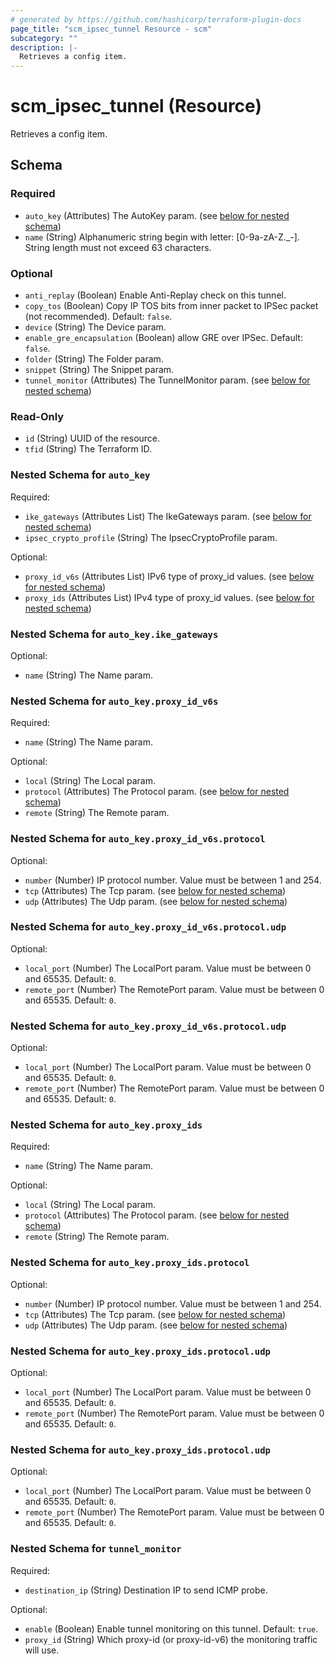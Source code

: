 ```yaml
---
# generated by https://github.com/hashicorp/terraform-plugin-docs
page_title: "scm_ipsec_tunnel Resource - scm"
subcategory: ""
description: |-
  Retrieves a config item.
---
```


# scm_ipsec_tunnel (Resource)

Retrieves a config item.



<!-- schema generated by tfplugindocs -->
## Schema

### Required

- `auto_key` (Attributes) The AutoKey param. (see [below for nested schema](#nestedatt--auto_key))
- `name` (String) Alphanumeric string begin with letter: [0-9a-zA-Z._-]. String length must not exceed 63 characters.

### Optional

- `anti_replay` (Boolean) Enable Anti-Replay check on this tunnel.
- `copy_tos` (Boolean) Copy IP TOS bits from inner packet to IPSec packet (not recommended). Default: `false`.
- `device` (String) The Device param.
- `enable_gre_encapsulation` (Boolean) allow GRE over IPSec. Default: `false`.
- `folder` (String) The Folder param.
- `snippet` (String) The Snippet param.
- `tunnel_monitor` (Attributes) The TunnelMonitor param. (see [below for nested schema](#nestedatt--tunnel_monitor))

### Read-Only

- `id` (String) UUID of the resource.
- `tfid` (String) The Terraform ID.

<a id="nestedatt--auto_key"></a>
### Nested Schema for `auto_key`

Required:

- `ike_gateways` (Attributes List) The IkeGateways param. (see [below for nested schema](#nestedatt--auto_key--ike_gateways))
- `ipsec_crypto_profile` (String) The IpsecCryptoProfile param.

Optional:

- `proxy_id_v6s` (Attributes List) IPv6 type of proxy_id values. (see [below for nested schema](#nestedatt--auto_key--proxy_id_v6s))
- `proxy_ids` (Attributes List) IPv4 type of proxy_id values. (see [below for nested schema](#nestedatt--auto_key--proxy_ids))

<a id="nestedatt--auto_key--ike_gateways"></a>
### Nested Schema for `auto_key.ike_gateways`

Optional:

- `name` (String) The Name param.


<a id="nestedatt--auto_key--proxy_id_v6s"></a>
### Nested Schema for `auto_key.proxy_id_v6s`

Required:

- `name` (String) The Name param.

Optional:

- `local` (String) The Local param.
- `protocol` (Attributes) The Protocol param. (see [below for nested schema](#nestedatt--auto_key--proxy_id_v6s--protocol))
- `remote` (String) The Remote param.

<a id="nestedatt--auto_key--proxy_id_v6s--protocol"></a>
### Nested Schema for `auto_key.proxy_id_v6s.protocol`

Optional:

- `number` (Number) IP protocol number. Value must be between 1 and 254.
- `tcp` (Attributes) The Tcp param. (see [below for nested schema](#nestedatt--auto_key--proxy_id_v6s--protocol--tcp))
- `udp` (Attributes) The Udp param. (see [below for nested schema](#nestedatt--auto_key--proxy_id_v6s--protocol--udp))

<a id="nestedatt--auto_key--proxy_id_v6s--protocol--tcp"></a>
### Nested Schema for `auto_key.proxy_id_v6s.protocol.udp`

Optional:

- `local_port` (Number) The LocalPort param. Value must be between 0 and 65535. Default: `0`.
- `remote_port` (Number) The RemotePort param. Value must be between 0 and 65535. Default: `0`.


<a id="nestedatt--auto_key--proxy_id_v6s--protocol--udp"></a>
### Nested Schema for `auto_key.proxy_id_v6s.protocol.udp`

Optional:

- `local_port` (Number) The LocalPort param. Value must be between 0 and 65535. Default: `0`.
- `remote_port` (Number) The RemotePort param. Value must be between 0 and 65535. Default: `0`.




<a id="nestedatt--auto_key--proxy_ids"></a>
### Nested Schema for `auto_key.proxy_ids`

Required:

- `name` (String) The Name param.

Optional:

- `local` (String) The Local param.
- `protocol` (Attributes) The Protocol param. (see [below for nested schema](#nestedatt--auto_key--proxy_ids--protocol))
- `remote` (String) The Remote param.

<a id="nestedatt--auto_key--proxy_ids--protocol"></a>
### Nested Schema for `auto_key.proxy_ids.protocol`

Optional:

- `number` (Number) IP protocol number. Value must be between 1 and 254.
- `tcp` (Attributes) The Tcp param. (see [below for nested schema](#nestedatt--auto_key--proxy_ids--protocol--tcp))
- `udp` (Attributes) The Udp param. (see [below for nested schema](#nestedatt--auto_key--proxy_ids--protocol--udp))

<a id="nestedatt--auto_key--proxy_ids--protocol--tcp"></a>
### Nested Schema for `auto_key.proxy_ids.protocol.udp`

Optional:

- `local_port` (Number) The LocalPort param. Value must be between 0 and 65535. Default: `0`.
- `remote_port` (Number) The RemotePort param. Value must be between 0 and 65535. Default: `0`.


<a id="nestedatt--auto_key--proxy_ids--protocol--udp"></a>
### Nested Schema for `auto_key.proxy_ids.protocol.udp`

Optional:

- `local_port` (Number) The LocalPort param. Value must be between 0 and 65535. Default: `0`.
- `remote_port` (Number) The RemotePort param. Value must be between 0 and 65535. Default: `0`.





<a id="nestedatt--tunnel_monitor"></a>
### Nested Schema for `tunnel_monitor`

Required:

- `destination_ip` (String) Destination IP to send ICMP probe.

Optional:

- `enable` (Boolean) Enable tunnel monitoring on this tunnel. Default: `true`.
- `proxy_id` (String) Which proxy-id (or proxy-id-v6) the monitoring traffic will use.
